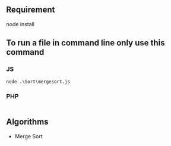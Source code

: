## Requirement 
node install

## To run a file in command line only use this command

### JS
```
node .\Sort\mergesort.js
```
### PHP
```

```

## Algorithms
- Merge Sort